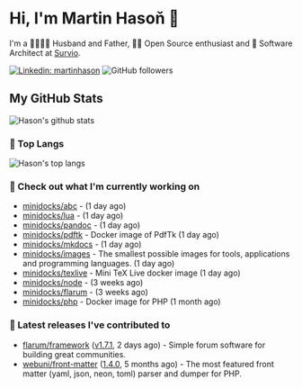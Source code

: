 # Hi, I'm Martin Hasoň 👋

I'm a 👨‍👩‍👧‍👦 Husband and Father, 🧑‍💻 Open Source enthusiast and 📐 Software Architect at [Survio](https://www.survio.com).

[![Linkedin: martinhason](https://img.shields.io/badge/-Martin%20Hasoň-blue?style=flat-square&logo=Linkedin&logoColor=white&link=https://www.linkedin.com/in/martinhason/)](https://www.linkedin.com/in/martinhason/)
![GitHub followers](https://img.shields.io/github/followers/hason?label=Follow&style=social)


## My GitHub Stats
![Hason's github stats](https://github-readme-stats.vercel.app/api?username=hason&show_icons=true&include_all_commits=true&theme=dracula&hide_border=true&hide_title=true)

### 💾 Top Langs
![Hason's top langs](https://github-readme-stats.vercel.app/api/top-langs/?username=hason&layout=compact&theme=dracula&hide_border=true&hide_title=true)

### 👷 Check out what I'm currently working on

- [minidocks/abc](https://github.com/minidocks/abc) -  (1 day ago)
- [minidocks/lua](https://github.com/minidocks/lua) -  (1 day ago)
- [minidocks/pandoc](https://github.com/minidocks/pandoc) -  (1 day ago)
- [minidocks/pdftk](https://github.com/minidocks/pdftk) - Docker image of PdfTk (1 day ago)
- [minidocks/mkdocs](https://github.com/minidocks/mkdocs) -  (1 day ago)
- [minidocks/images](https://github.com/minidocks/images) - The smallest possible images for tools, applications and programming languages. (1 day ago)
- [minidocks/texlive](https://github.com/minidocks/texlive) - Mini TeX Live docker image (1 day ago)
- [minidocks/node](https://github.com/minidocks/node) -  (3 weeks ago)
- [minidocks/flarum](https://github.com/minidocks/flarum) -  (3 weeks ago)
- [minidocks/php](https://github.com/minidocks/php) - Docker image for PHP (1 month ago)

### 🔭 Latest releases I've contributed to

- [flarum/framework](https://github.com/flarum/framework) ([v1.7.1](https://github.com/flarum/framework/releases/tag/v1.7.1), 2 days ago) - Simple forum software for building great communities.
- [webuni/front-matter](https://github.com/webuni/front-matter) ([1.4.0](https://github.com/webuni/front-matter/releases/tag/1.4.0), 5 months ago) - The most featured front matter (yaml, json, neon, toml) parser and dumper for PHP.
